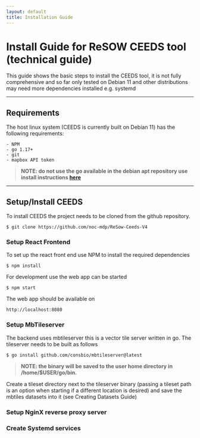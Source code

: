 ```yaml
---
layout: default
title: Installation Guide
---
```

# Install Guide for ReSOW CEEDS tool (technical guide)
This guide shows the basic steps to install the CEEDS tool, it is not fully comprehensive
and so far only tested on Debian 11 and other distributions may need more dependencies installed
e.g. systemd

---
## Requirements
The host linux system (CEEDS is currently built on Debian 11) has the following requirements:
    
    - NPM
    - go 1.17+ 
    - git
    - mapbox API token

> **NOTE: do not use the go available in the debian apt repository 
use install instructions [here](https://go.dev/doc/install)**

---
## Setup/Install CEEDS
To install CEEDS the project needs to be cloned from the github repository.

````shell
$ git clone https://github.com/noc-mdp/ReSow-Ceeds-V4
````
### Setup React Frontend
To set up the react front end use NPM to install the required dependencies
`````shell
$ npm install
`````
For development use the web app can be started 
````shell
$ npm start
````
The web app should be available on 

````
http://localhost:8080
````
### Setup MbTileserver
The backend uses mbtileserver this is a vector tile server written in go. 
The tileserver needs to be built as follows
````shell
$ go install github.com/consbio/mbtileserver@latest
````
> **NOTE: the binary will be saved to the user home directory in /home/$USER/go/bin.**

Create a tileset directory next to the tileserver binary 
(passing a tileset path is an option when starting if a different location is desired)
and save the mbtiles datasets into it (see Creating Datasets Guide)

### Setup NginX reverse proxy server

### Create Systemd services

